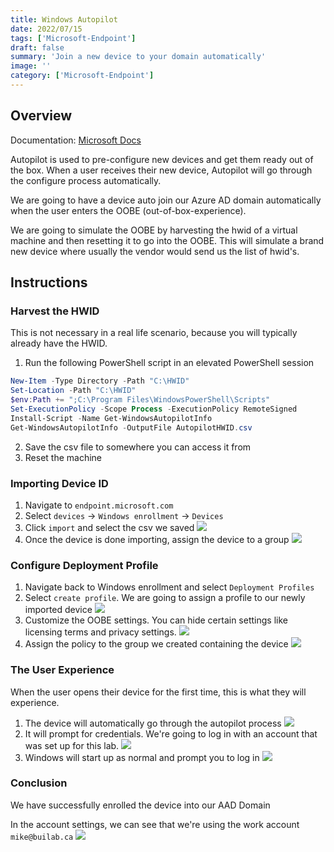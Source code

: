 ```yaml
---
title: Windows Autopilot
date: 2022/07/15
tags: ['Microsoft-Endpoint']
draft: false
summary: 'Join a new device to your domain automatically'
image: ''
category: ['Microsoft-Endpoint']
---
```


## Overview

Documentation: [Microsoft Docs](https://docs.microsoft.com/en-us/mem/autopilot/add-devices)

Autopilot is used to pre-configure new devices and get them ready out of the box. When a user receives their new device, Autopilot will go through the configure process automatically.

We are going to have a device auto join our Azure AD domain automatically when the user enters the OOBE (out-of-box-experience).

We are going to simulate the OOBE by harvesting the hwid of a virtual machine and then resetting it to go into the OOBE. This will simulate a brand new device where usually the vendor would send us the list of hwid's.

## Instructions

### Harvest the HWID

This is not necessary in a real life scenario, because you will typically already have the HWID.

1. Run the following PowerShell script in an elevated PowerShell session

```powershell
New-Item -Type Directory -Path "C:\HWID"
Set-Location -Path "C:\HWID"
$env:Path += ";C:\Program Files\WindowsPowerShell\Scripts"
Set-ExecutionPolicy -Scope Process -ExecutionPolicy RemoteSigned
Install-Script -Name Get-WindowsAutopilotInfo
Get-WindowsAutopilotInfo -OutputFile AutopilotHWID.csv
```

2. Save the csv file to somewhere you can access it from
3. Reset the machine

### Importing Device ID

1. Navigate to `endpoint.microsoft.com`
2. Select `devices` → `Windows enrollment` -> `Devices`
3. Click `import` and select the csv we saved
   ![](https://bui.blob.core.windows.net/labs/Lab_2022_07_16_17_01.webp)
4. Once the device is done importing, assign the device to a group
   ![](https://bui.blob.core.windows.net/labs/Lab_2022_07_16_33_55.webp)

### Configure Deployment Profile

1. Navigate back to Windows enrollment and select `Deployment Profiles`
2. Select `create profile`. We are going to assign a profile to our newly imported device
   ![](https://bui.blob.core.windows.net/labs/Lab_2022_07_16_26_14.webp)
3. Customize the OOBE settings. You can hide certain settings like licensing terms and privacy settings.
   ![](https://bui.blob.core.windows.net/labs/Lab_2022_07_16_30_04.webp)
4. Assign the policy to the group we created containing the device
   ![](https://bui.blob.core.windows.net/labs/Lab_2022_07_16_35_09.webp)

### The User Experience

When the user opens their device for the first time, this is what they will experience.

1. The device will automatically go through the autopilot process
   ![](https://bui.blob.core.windows.net/labs/Lab_2022_07_16_49_15.webp)
2. It will prompt for credentials. We're going to log in with an account that was set up for this lab.
   ![](https://bui.blob.core.windows.net/labs/Lab_2022_07_16_51_05.webp)
3. Windows will start up as normal and prompt you to log in
   ![](https://bui.blob.core.windows.net/labs/Lab_2022_07_16_02_45.webp)

### Conclusion

We have successfully enrolled the device into our AAD Domain

In the account settings, we can see that we're using the work account `mike@builab.ca`
![](https://bui.blob.core.windows.net/labs/Lab_2022_07_16_52_36.webp)
